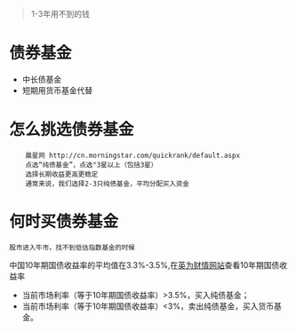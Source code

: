 > 1-3年用不到的钱

# 债券基金
- 中长债基金
- 短期用货币基金代替

# 怎么挑选债券基金
```
    晨星网 http://cn.morningstar.com/quickrank/default.aspx
    点选“纯债基金”，点选"3星以上（包括3星）
    选择长期收益更高更稳定
    通常来说，我们选择2-3只纯债基金，平均分配买入资金
```

# 何时买债券基金
```
股市进入牛市，找不到低估指数基金的时候
```
中国10年期国债收益率的平均值在3.3%-3.5%,在[英为财情网站](https://cn.investing.com/rates-bonds/china-10-year-bond-yield)查看10年期国债收益率

- 当前市场利率（等于10年期国债收益率）>3.5%，买入纯债基金；
- 当前市场利率（等于10年期国债收益率）<3%，卖出纯债基金，买入货币基金。
